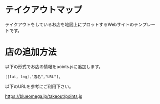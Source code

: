 # テイクアウトマップ

テイクアウトをしているお店を地図上にプロットするWebサイトのテンプレートです。

# 店の追加方法

以下の形式でお店の情報をpoints.jsに追加します。

```
[[lat, lng],"店名","URL"],
```

以下のURLを参考にご利用下さい。

https://blueomega.jp/takeout/points.js
